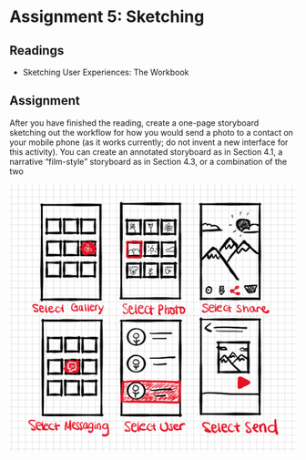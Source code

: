 # Assignment 5: Sketching 

## Readings

- Sketching User Experiences: The Workbook
  
## Assignment

 After you have finished the reading, create a one-page storyboard sketching out the workflow for how you would send a photo to a contact on your mobile phone (as it works currently; do not invent a new interface for this activity). You can create an annotated storyboard as in Section 4.1, a narrative “film-style” storyboard as in Section 4.3, or a combination of the two

![Sending a Photo Sketch](../Imgs/sketching.png)
